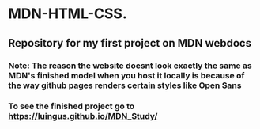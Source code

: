 # MDN-HTML-CSS.
## Repository for my first project on MDN webdocs
### Note: The reason the website doesnt look exactly the same as MDN's finished model when you host it locally is because of the way github pages renders certain styles like Open Sans
### To see the finished project go to https://luingus.github.io/MDN_Study/
